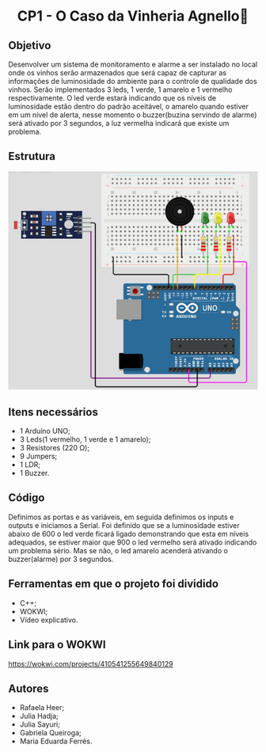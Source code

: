 <h1 align="center">CP1 - O Caso da Vinheria Agnello🍷</h1>


## Objetivo
 Desenvolver um sistema de monitoramento e alarme a ser instalado no local onde os vinhos serão armazenados que será capaz de capturar as informações de luminosidade do ambiente para o controle de qualidade dos vinhos.
 Serão implementados 3 leds, 1 verde, 1 amarelo e 1 vermelho respectivamente. O led verde estará indicando que os níveis de luminosidade estão dentro do padrão aceitável, o amarelo quando estiver em um nível de alerta, nesse momento o buzzer(buzina servindo de alarme) será ativado por 3 segundos, a luz vermelha indicará que existe um problema.


## Estrutura
<img src="CP1 - O Caso da Vinheria Agnello - Foto da estrutura no arduino.jpeg" alt="Foto da Estrutura do Arduíno">


## Itens necessários 
 - 1 Arduíno UNO;
 - 3 Leds(1 vermelho, 1 verde e 1 amarelo);
 - 3 Resistores (220 Ω);
 - 9 Jumpers;
 - 1 LDR;
 - 1 Buzzer.


## Código
Definimos as portas e as variáveis, em seguida definimos os inputs e outputs e iniciamos a Serial. Foi definido que se a luminosidade estiver abaixo de 600 o led verde ficará ligado demonstrando que esta em níveis adequados, se estiver maior que 900 o led vermelho será ativado indicando um problema sério. Mas se não, o led amarelo acenderá ativando o buzzer(alarme) por 3 segundos.

## Ferramentas em que o projeto foi dividido
 - C++;
 - WOKWI;
 - Vídeo explicativo.

## Link para o WOKWI
https://wokwi.com/projects/410541255649840129

## Autores
 - Rafaela Heer;
 - Julia Hadja;
 - Julia Sayuri;
 - Gabriela Queiroga;
 - Maria Eduarda Ferrés.
